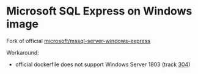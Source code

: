 # Microsoft SQL Express on Windows image

Fork of official [microsoft/mssql-server-windows-express](https://github.com/Microsoft/mssql-docker/blob/master/windows/mssql-server-windows-express/dockerfile)

Workaround:
* official dockerfile does not support Windows Server 1803 (track [304](https://github.com/Microsoft/mssql-docker/issues/304))